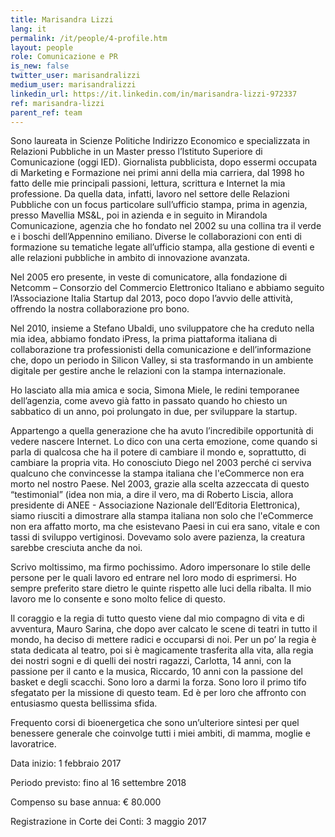 ```yaml
---
title: Marisandra Lizzi
lang: it
permalink: /it/people/4-profile.htm
layout: people
role: Comunicazione e PR
is_new: false
twitter_user: marisandralizzi
medium_user: marisandralizzi
linkedin_url: https://it.linkedin.com/in/marisandra-lizzi-972337
ref: marisandra-lizzi
parent_ref: team
---
```

Sono  laureata in Scienze Politiche Indirizzo Economico e specializzata in Relazioni Pubbliche in un Master presso l’Istituto Superiore di Comunicazione (oggi IED). Giornalista pubblicista, dopo essermi occupata di Marketing e Formazione nei primi anni della mia carriera, dal 1998 ho fatto delle mie principali passioni, lettura, scrittura e Internet la mia professione. Da quella data, infatti, lavoro nel settore delle Relazioni Pubbliche con un focus particolare sull’ufficio stampa, prima in agenzia, presso Mavellia MS&L, poi in azienda e in seguito in Mirandola Comunicazione, agenzia che ho fondato nel 2002 su una collina tra il verde e i boschi dell’Appennino emiliano. Diverse le collaborazioni con enti di formazione su tematiche legate all’ufficio stampa, alla gestione di eventi e alle relazioni pubbliche in ambito di innovazione avanzata.

Nel 2005 ero presente, in veste di comunicatore, alla fondazione di Netcomm – Consorzio del Commercio Elettronico Italiano e abbiamo seguito l’Associazione Italia Startup dal 2013, poco dopo l’avvio delle attività, offrendo la nostra collaborazione pro bono.

Nel 2010, insieme a Stefano Ubaldi, uno sviluppatore che ha creduto nella mia idea, abbiamo fondato iPress, la prima piattaforma italiana di collaborazione tra professionisti della comunicazione e dell’informazione che, dopo un periodo in Silicon Valley, si sta trasformando in un ambiente digitale per gestire anche le relazioni con la stampa internazionale.

Ho lasciato alla mia amica e socia, Simona Miele, le redini temporanee dell’agenzia, come avevo già fatto in passato quando ho chiesto un sabbatico di un anno, poi prolungato in due, per sviluppare la startup.

Appartengo a quella generazione che ha avuto l’incredibile opportunità di vedere nascere Internet. Lo dico con una certa emozione, come quando si parla di qualcosa che ha il potere di cambiare il mondo e, soprattutto, di cambiare la propria vita. Ho conosciuto Diego nel 2003 perché ci serviva qualcuno che convincesse la stampa italiana che l'eCommerce non era morto nel nostro Paese. Nel 2003, grazie alla scelta azzeccata di questo “testimonial” (idea non mia, a dire il vero, ma di Roberto Liscia, allora presidente di ANEE - Associazione Nazionale dell’Editoria Elettronica), siamo riusciti a dimostrare alla stampa italiana non solo che l'eCommerce non era affatto morto, ma che esistevano Paesi in cui era sano, vitale e con tassi di sviluppo vertiginosi. Dovevamo solo avere pazienza, la creatura sarebbe cresciuta anche da noi.

Scrivo moltissimo, ma firmo pochissimo. Adoro impersonare lo stile delle persone per le quali lavoro ed entrare nel loro modo di esprimersi. Ho sempre preferito stare dietro le quinte rispetto alle luci della ribalta. Il mio lavoro me lo consente e sono molto felice di questo.

Il coraggio e la regia di tutto questo viene dal mio compagno di vita e di avventura, Mauro Sarina, che dopo aver calcato le scene di teatri in tutto il mondo, ha deciso di mettere radici e occuparsi di noi. Per un po’ la regia è stata dedicata al teatro, poi si è magicamente trasferita alla vita, alla regia dei nostri sogni e di quelli dei nostri ragazzi, Carlotta, 14 anni, con la passione per il canto e la musica, Riccardo, 10 anni con la passione del basket e degli scacchi. Sono loro a darmi la forza. Sono loro il primo tifo sfegatato per la missione di questo team. Ed è per loro che affronto con entusiasmo questa bellissima sfida.

Frequento corsi di bioenergetica che sono un’ulteriore sintesi per quel benessere generale che coinvolge tutti i miei ambiti, di mamma, moglie e lavoratrice.

Data inizio: 1 febbraio 2017

Periodo previsto: fino al 16 settembre 2018

Compenso su base annua:  € 80.000

Registrazione in Corte dei Conti:  3 maggio 2017
